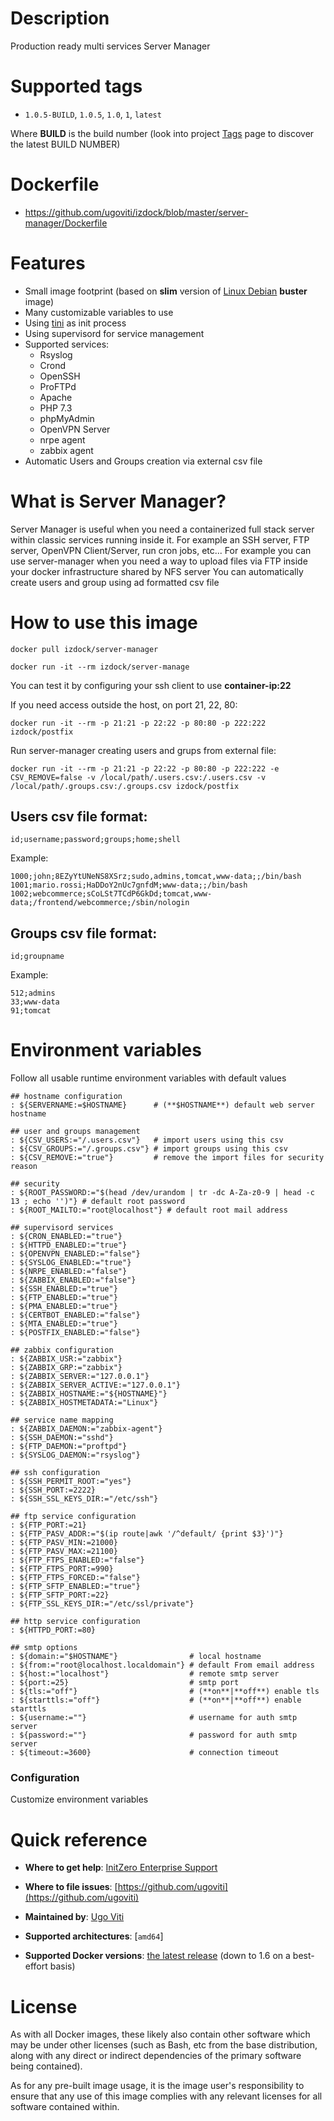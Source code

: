 # Description
Production ready multi services Server Manager

# Supported tags
-	`1.0.5-BUILD`, `1.0.5`, `1.0`, `1`, `latest`

Where **BUILD** is the build number (look into project [Tags](tags/) page to discover the latest BUILD NUMBER)

# Dockerfile
- https://github.com/ugoviti/izdock/blob/master/server-manager/Dockerfile

# Features
- Small image footprint (based on **slim** version of [Linux Debian](/_/debian/) **buster** image)
- Many customizable variables to use
- Using [tini](https://github.com/krallin/tini) as init process
- Using supervisord for service management
- Supported services:
  - Rsyslog
  - Crond
  - OpenSSH
  - ProFTPd
  - Apache
  - PHP 7.3
  - phpMyAdmin
  - OpenVPN Server
  - nrpe agent
  - zabbix agent
- Automatic Users and Groups creation via external csv file

# What is Server Manager?
Server Manager is useful when you need a containerized full stack server within classic services running inside it.
For example an SSH server, FTP server, OpenVPN Client/Server, run cron jobs, etc...
For example you can use server-manager when you need a way to upload files via FTP inside your docker infrastructure shared by NFS server
You can automatically create users and group using ad formatted csv file

# How to use this image

```
docker pull izdock/server-manager
```

```
docker run -it --rm izdock/server-manage
```

You can test it by configuring your ssh client to use **container-ip:22**

If you need access outside the host, on port 21, 22, 80:
```
docker run -it --rm -p 21:21 -p 22:22 -p 80:80 -p 222:222 izdock/postfix
```

Run server-manager creating users and grups from external file:

```
docker run -it --rm -p 21:21 -p 22:22 -p 80:80 -p 222:222 -e CSV_REMOVE=false -v /local/path/.users.csv:/.users.csv -v /local/path/.groups.csv:/.groups.csv izdock/postfix
```

## Users csv file format:

```
id;username;password;groups;home;shell
```

Example:
```
1000;john;8EZyYtUNeNS8XSrz;sudo,admins,tomcat,www-data;;/bin/bash
1001;mario.rossi;HaDDoY2nUc7gnfdM;www-data;;/bin/bash
1002;webcommerce;sCoLSt7TCdP6GkDd;tomcat,www-data;/frontend/webcommerce;/sbin/nologin

```

## Groups csv file format:

```
id;groupname
```

Example:
```
512;admins
33;www-data
91;tomcat
```

# Environment variables

Follow all usable runtime environment variables with default values

```
## hostname configuration
: ${SERVERNAME:=$HOSTNAME}      # (**$HOSTNAME**) default web server hostname

## user and groups management
: ${CSV_USERS:="/.users.csv"}   # import users using this csv
: ${CSV_GROUPS:="/.groups.csv"} # import groups using this csv
: ${CSV_REMOVE:="true"}         # remove the import files for security reason

## security
: ${ROOT_PASSWORD:="$(head /dev/urandom | tr -dc A-Za-z0-9 | head -c 13 ; echo '')"} # default root password
: ${ROOT_MAILTO:="root@localhost"} # default root mail address

## supervisord services
: ${CRON_ENABLED:="true"}
: ${HTTPD_ENABLED:="true"}
: ${OPENVPN_ENABLED:="false"}
: ${SYSLOG_ENABLED:="true"}
: ${NRPE_ENABLED:="false"}
: ${ZABBIX_ENABLED:="false"}
: ${SSH_ENABLED:="true"}
: ${FTP_ENABLED:="true"}
: ${PMA_ENABLED:="true"}
: ${CERTBOT_ENABLED:="false"}
: ${MTA_ENABLED:="true"}
: ${POSTFIX_ENABLED:="false"}

## zabbix configuration
: ${ZABBIX_USR:="zabbix"}
: ${ZABBIX_GRP:="zabbix"}
: ${ZABBIX_SERVER:="127.0.0.1"}
: ${ZABBIX_SERVER_ACTIVE:="127.0.0.1"}
: ${ZABBIX_HOSTNAME:="${HOSTNAME}"}
: ${ZABBIX_HOSTMETADATA:="Linux"}

## service name mapping
: ${ZABBIX_DAEMON:="zabbix-agent"}
: ${SSH_DAEMON:="sshd"}
: ${FTP_DAEMON:="proftpd"}
: ${SYSLOG_DAEMON:="rsyslog"}

## ssh configuration
: ${SSH_PERMIT_ROOT:="yes"}
: ${SSH_PORT:=2222}
: ${SSH_SSL_KEYS_DIR:="/etc/ssh"}

## ftp service configuration
: ${FTP_PORT:=21}
: ${FTP_PASV_ADDR:="$(ip route|awk '/^default/ {print $3}')"}
: ${FTP_PASV_MIN:=21000}
: ${FTP_PASV_MAX:=21100}
: ${FTP_FTPS_ENABLED:="false"}
: ${FTP_FTPS_PORT:=990}
: ${FTP_FTPS_FORCED:="false"}
: ${FTP_SFTP_ENABLED:="true"}
: ${FTP_SFTP_PORT:=22}
: ${FTP_SSL_KEYS_DIR:="/etc/ssl/private"}

## http service configuration
: ${HTTPD_PORT:=80}

## smtp options
: ${domain:="$HOSTNAME"}                # local hostname
: ${from:="root@localhost.localdomain"} # default From email address
: ${host:="localhost"}                  # remote smtp server
: ${port:=25}                           # smtp port
: ${tls:="off"}                         # (**on**|**off**) enable tls
: ${starttls:="off"}                    # (**on**|**off**) enable starttls
: ${username:=""}                       # username for auth smtp server
: ${password:=""}                       # password for auth smtp server
: ${timeout:=3600}                      # connection timeout
```

### Configuration
Customize environment variables


# Quick reference

-	**Where to get help**:
	[InitZero Enterprise Support](https://www.initzero.it/)

-	**Where to file issues**:
	[https://github.com/ugoviti](https://github.com/ugoviti)

-	**Maintained by**:
	[Ugo Viti](https://github.com/ugoviti)

-	**Supported architectures**:
	[`amd64`]

-	**Supported Docker versions**:
	[the latest release](https://github.com/docker/docker-ce/releases/latest) (down to 1.6 on a best-effort basis)

# License

As with all Docker images, these likely also contain other software which may be under other licenses (such as Bash, etc from the base distribution, along with any direct or indirect dependencies of the primary software being contained).

As for any pre-built image usage, it is the image user's responsibility to ensure that any use of this image complies with any relevant licenses for all software contained within.

